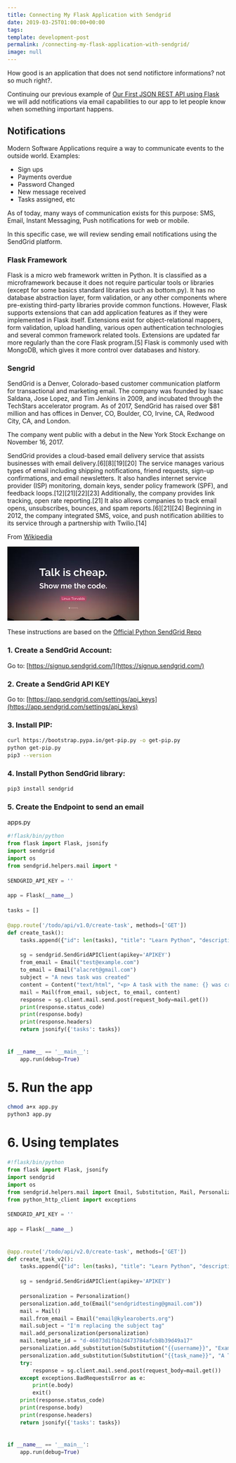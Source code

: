 ```yaml
---
title: Connecting My Flask Application with Sendgrid
date: 2019-03-25T01:00:00+00:00
tags: 
template: development-post
permalink: /connecting-my-flask-application-with-sendgrid/
image: null
---
```


How good is an application that does not send notifictore informations? not so much right?. 

Continuing our previous example of [Our First JSON REST API using Flask](https://cobuildlab.com/development-blog/my-first-json-rest-api-with-flask/) we will add notifications via email capabilities to our app to let people know when something important happens.

## Notifications

Modern Software Applications require a way to communicate events to the outside world. Examples: 

- Sign ups
- Payments overdue
- Password Changed
- New message received
- Tasks assigned, etc

As of today, many ways of communication exists for this purpose: SMS, Email, Instant Messaging, Push notifications for web or mobile.


In this specific case, we will review sending email notifications using the SendGrid platform.


### Flask Framework

Flask is a micro web framework written in Python. It is classified as a microframework because it does not require particular tools or libraries (except for some basics standard libraries such as bottom.py). It has no database abstraction layer, form validation, or any other components where pre-existing third-party libraries provide common functions. However, Flask supports extensions that can add application features as if they were implemented in Flask itself. Extensions exist for object-relational mappers, form validation, upload handling, various open authentication technologies and several common framework related tools. Extensions are updated far more regularly than the core Flask program.[5] Flask is commonly used with MongoDB, which gives it more control over databases and history. 


### Sengrid

SendGrid is a Denver, Colorado-based customer communication platform for transactional and marketing email. The company was founded by Isaac Saldana, Jose Lopez, and Tim Jenkins in 2009, and incubated through the TechStars accelerator program. As of 2017, SendGrid has raised over $81 million and has offices in Denver, CO, Boulder, CO, Irvine, CA, Redwood City, CA, and London.

The company went public with a debut in the New York Stock Exchange on November 16, 2017.

SendGrid provides a cloud-based email delivery service that assists businesses with email delivery.[6][8][19][20] The service manages various types of email including shipping notifications, friend requests, sign-up confirmations, and email newsletters. It also handles internet service provider (ISP) monitoring, domain keys, sender policy framework (SPF), and feedback loops.[12][21][22][23] Additionally, the company provides link tracking, open rate reporting.[21] It also allows companies to track email opens, unsubscribes, bounces, and spam reports.[6][21][24] Beginning in 2012, the company integrated SMS, voice, and push notification abilities to its service through a partnership with Twilio.[14]

From [Wikipedia](https://en.wikipedia.org/wiki/SendGrid)

![Show me the code](./media/show-me-the-code.jpeg)


These instructions are based on the [Official Python SendGrid Repo](https://github.com/sendgrid/sendgrid-python)

### 1. Create a SendGrid Account:

Go to: [https://signup.sendgrid.com/](https://signup.sendgrid.com/)


### 2. Create a SendGrid API KEY

Go to: [https://app.sendgrid.com/settings/api_keys](https://app.sendgrid.com/settings/api_keys)


### 3. Install PIP:

```bash
curl https://bootstrap.pypa.io/get-pip.py -o get-pip.py
python get-pip.py
pip3 --version
```

### 4. Install Python SendGrid library:

```bash
pip3 install sendgrid
```

### 5. Create the Endpoint to send an email

apps.py

```python
#!flask/bin/python
from flask import Flask, jsonify
import sendgrid
import os
from sendgrid.helpers.mail import *

SENDGRID_API_KEY = ''

app = Flask(__name__)

tasks = []

@app.route('/todo/api/v1.0/create-task', methods=['GET'])
def create_task():
    tasks.append({"id": len(tasks), "title": "Learn Python", "description": "Start with Flask first", "done": False})

    sg = sendgrid.SendGridAPIClient(apikey='APIKEY')
    from_email = Email("test@example.com")
    to_email = Email("alacret@gmail.com")
    subject = "A news task was created"
    content = Content("text/html", "<p> A task with the name: {} was created </p>")
    mail = Mail(from_email, subject, to_email, content)
    response = sg.client.mail.send.post(request_body=mail.get())
    print(response.status_code)
    print(response.body)
    print(response.headers)
    return jsonify({'tasks': tasks})


if __name__ == '__main__':
    app.run(debug=True)
```

# 5. Run the app

```sh
chmod a+x app.py
python3 app.py
```

# 6. Using templates

```python
#!flask/bin/python
from flask import Flask, jsonify
import sendgrid
import os
from sendgrid.helpers.mail import Email, Substitution, Mail, Personalization
from python_http_client import exceptions

SENDGRID_API_KEY = ''

app = Flask(__name__)


@app.route('/todo/api/v2.0/create-task', methods=['GET'])
def create_task_v2():
    tasks.append({"id": len(tasks), "title": "Learn Python", "description": "Start with Flask first", "done": False})

    sg = sendgrid.SendGridAPIClient(apikey='APIKEY')

    personalization = Personalization()
    personalization.add_to(Email("sendgridtesting@gmail.com"))
    mail = Mail()
    mail.from_email = Email("email@kylearoberts.org")
    mail.subject = "I'm replacing the subject tag"
    mail.add_personalization(personalization)
    mail.template_id = "d-46073d1fbb2d473784afcb8b39d49a17"
    personalization.add_substitution(Substitution("{{username}}", "Example User"))
    personalization.add_substitution(Substitution("{{task_name}}", "A Task"))
    try:
        response = sg.client.mail.send.post(request_body=mail.get())
    except exceptions.BadRequestsError as e:
        print(e.body)
        exit()
    print(response.status_code)
    print(response.body)
    print(response.headers)
    return jsonify({'tasks': tasks})


if __name__ == '__main__':
    app.run(debug=True)









```
<!--stackedit_data:
eyJoaXN0b3J5IjpbLTY3NDM2Njg3XX0=
-->